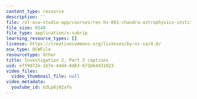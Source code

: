 ```yaml
---
content_type: resource
description: ''
file: /ol-ocw-studio-app/courses/res-hs-001-chandra-astrophysics-institute/m3Lp6j02afo_captions.webvtt
file_size: 6548
file_type: application/x-subrip
learning_resource_types: []
license: https://creativecommons.org/licenses/by-nc-sa/4.0/
ocw_type: OCWFile
resourcetype: Other
title: Investigation 2, Part 3 captions
uid: eff9872e-1b7e-4dd4-8d63-671b64431023
video_files:
  video_thumbnail_file: null
video_metadata:
  youtube_id: m3Lp6j02afo
---
```

